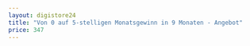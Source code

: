 ```yaml
---
layout: digistore24
title: "Von 0 auf 5-stelligen Monatsgewinn in 9 Monaten - Angebot"
price: 347
---
```

